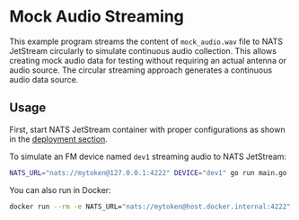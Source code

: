 # Mock Audio Streaming

This example program streams the content of `mock_audio.wav` file to NATS JetStream circularly to simulate continuous audio collection. This allows creating mock audio data for testing without requiring an actual antenna or audio source. The circular streaming approach generates a continuous audio data source.

## Usage
First, start NATS JetStream container with proper configurations as shown in the [deployment section](../../README.md#deployment).

To simulate an FM device named `dev1` streaming audio to NATS JetStream:
```bash
NATS_URL="nats://mytoken@127.0.0.1:4222" DEVICE="dev1" go run main.go 
```
You can also run in Docker:
```bash
docker run --rm -e NATS_URL="nats://mytoken@host.docker.internal:4222" -e DEVICE="dev1" minghsu0107/specpipe-audio-mock
```